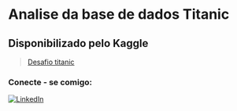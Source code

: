 # Analise da base de dados Titanic
## Disponibilizado pelo Kaggle

> [Desafio titanic](https://www.kaggle.com/competitions/titanic/overview)

### Conecte - se comigo: 
[![LinkedIn](https://img.shields.io/badge/LinkedIn-000?style=for-the-badge&logo=linkedin&logoColor=0E76A8)](https://www.linkedin.com/in/wandeilson-ferreira-692113237/)
